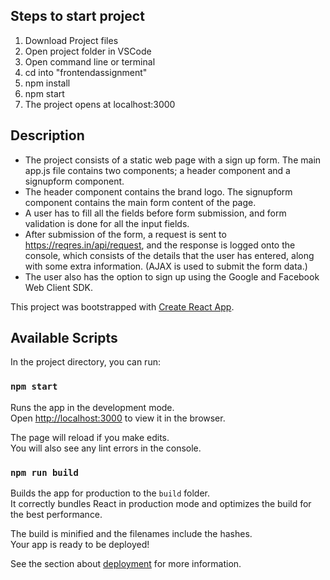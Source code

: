 ## Steps to start project

1. Download Project files
2. Open project folder in VSCode
3. Open command line or terminal
4. cd into "frontendassignment"
5. npm install 
6. npm start
7. The project opens at localhost:3000

## Description

* The project consists of a static web page with a sign up form. The main app.js file contains two components; a header component and a signupform component.  
* The header component contains the brand logo. The signupform component contains the main form content of the page.  
* A user has to fill all the fields before form submission, and form validation is done for all the input fields.  
* After submission of the form, a request is sent to https://reqres.in/api/request, and the response is logged onto the console, which consists of the details that the user has entered, along with some extra information. (AJAX is used to submit the form data.)  
* The user also has the option to sign up using the Google and Facebook Web Client SDK.  

This project was bootstrapped with [Create React App](https://github.com/facebook/create-react-app).

## Available Scripts

In the project directory, you can run:

### `npm start`

Runs the app in the development mode.<br />
Open [http://localhost:3000](http://localhost:3000) to view it in the browser.

The page will reload if you make edits.<br />
You will also see any lint errors in the console.

### `npm run build`

Builds the app for production to the `build` folder.<br />
It correctly bundles React in production mode and optimizes the build for the best performance.

The build is minified and the filenames include the hashes.<br />
Your app is ready to be deployed!

See the section about [deployment](https://facebook.github.io/create-react-app/docs/deployment) for more information.
